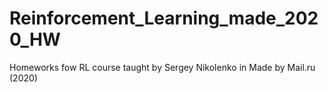 # Reinforcement_Learning_made_2020_HW
Homeworks fow RL course taught by Sergey Nikolenko in Made by Mail.ru (2020)
